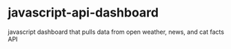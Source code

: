 # javascript-api-dashboard
javascript dashboard that pulls data from open weather, news, and cat facts API
